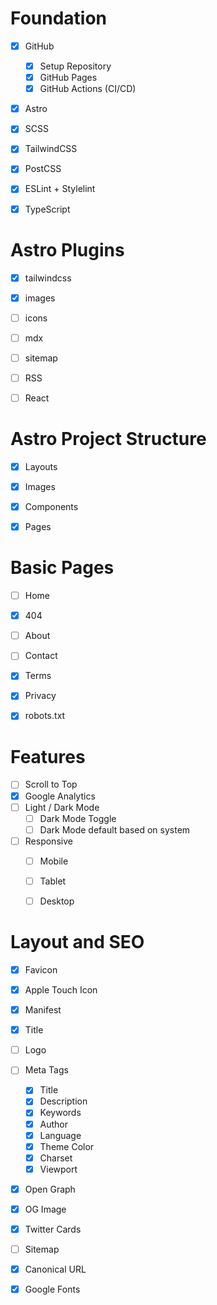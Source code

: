 # Foundation

- [x] GitHub 
  - [x] Setup Repository
  - [x] GitHub Pages
  - [x] GitHub Actions (CI/CD)

- [x] Astro
- [x] SCSS
- [x] TailwindCSS
- [x] PostCSS
- [x] ESLint + Stylelint
- [x] TypeScript


# Astro Plugins
- [x] tailwindcss
- [x] images
- [ ] icons
- [ ] mdx
- [ ] sitemap
- [ ] RSS
- [ ] React


# Astro Project Structure
- [x] Layouts
- [x] Images
- [x] Components
- [x] Pages


# Basic Pages
- [ ] Home
- [x] 404
- [ ] About
- [ ] Contact
- [x] Terms
- [x] Privacy
- [x] robots.txt


# Features
- [ ] Scroll to Top
- [x] Google Analytics
- [ ] Light / Dark Mode
  - [ ] Dark Mode Toggle
  - [ ] Dark Mode default based on system
- [ ] Responsive
  - [ ] Mobile
  - [ ] Tablet
  - [ ] Desktop


# Layout and SEO
- [x] Favicon
- [x] Apple Touch Icon
- [x] Manifest
- [x] Title
- [ ] Logo
- [ ] Meta Tags
  - [x] Title
  - [x] Description
  - [x] Keywords
  - [x] Author
  - [x] Language
  - [x] Theme Color
  - [x] Charset
  - [x] Viewport
- [x] Open Graph
- [x] OG Image
- [x] Twitter Cards
- [ ] Sitemap
- [x] Canonical URL
- [x] Google Fonts

